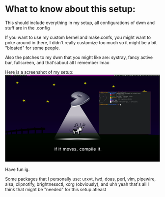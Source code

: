 # What to know about this setup:
This should include everything in my setup, all configurations of dwm and stuff are in the .config

If you want to use my custom kernel and make.confs, you might want to poke around in there, I didn't really customize too much so it might be a bit "bloated" for some people.

Also the patches to my dwm that you might like are: systray, fancy active bar, fullscreen, and that'sabout all I remember lmao

Here is a screenshot of my setup:
![screenshot](Screenshot.png)

Have fun ig.

Some packages that I personally use:
urxvt, iwd, doas, perl, vim, pipewire, alsa, clipnotify, brightnessctl, xorg (obviously), and uhh yeah that's all I think that might be "needed" for this setup atleast
